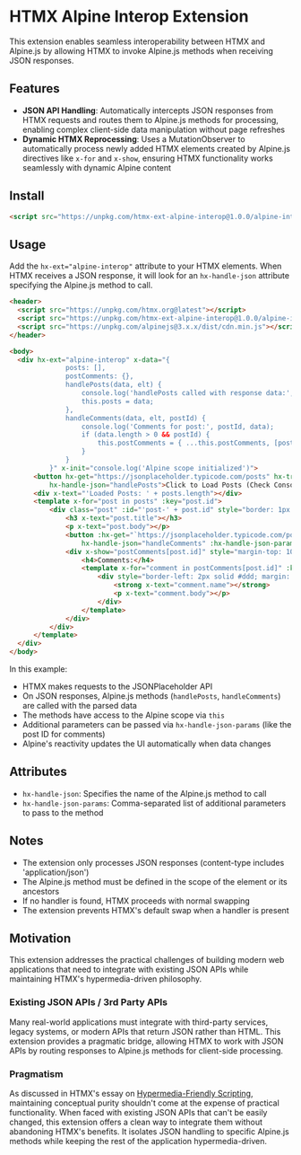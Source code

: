 # HTMX Alpine Interop Extension

This extension enables seamless interoperability between HTMX and Alpine.js by allowing HTMX to invoke Alpine.js methods when receiving JSON responses.

## Features

- **JSON API Handling**: Automatically intercepts JSON responses from HTMX requests and routes them to Alpine.js methods for processing, enabling complex client-side data manipulation without page refreshes
- **Dynamic HTMX Reprocessing**: Uses a MutationObserver to automatically process newly added HTMX elements created by Alpine.js directives like `x-for` and `x-show`, ensuring HTMX functionality works seamlessly with dynamic Alpine content

## Install

```html
<script src="https://unpkg.com/htmx-ext-alpine-interop@1.0.0/alpine-interop.js"></script>
```

## Usage

Add the `hx-ext="alpine-interop"` attribute to your HTMX elements. When HTMX receives a JSON response, it will look for an `hx-handle-json` attribute specifying the Alpine.js method to call.

```html
<header>
  <script src="https://unpkg.com/htmx.org@latest"></script>
  <script src="https://unpkg.com/htmx-ext-alpine-interop@1.0.0/alpine-interop.js"></script>
  <script src="https://unpkg.com/alpinejs@3.x.x/dist/cdn.min.js"></script>
</header>

<body>
  <div hx-ext="alpine-interop" x-data="{
              posts: [],
              postComments: {},
              handlePosts(data, elt) {
                  console.log('handlePosts called with response data:', data);
                  this.posts = data;
              },
              handleComments(data, elt, postId) {
                  console.log('Comments for post:', postId, data);
                  if (data.length > 0 && postId) {
                      this.postComments = { ...this.postComments, [postId]: data };
                  }
              }
          }" x-init="console.log('Alpine scope initialized')">
      <button hx-get="https://jsonplaceholder.typicode.com/posts" hx-trigger="click"
          hx-handle-json="handlePosts">Click to Load Posts (Check Console)</button>
      <div x-text="'Loaded Posts: ' + posts.length"></div>
      <template x-for="post in posts" :key="post.id">
          <div class="post" :id="'post-' + post.id" style="border: 1px solid #ccc; margin: 10px; padding: 10px;">
              <h3 x-text="post.title"></h3>
              <p x-text="post.body"></p>
              <button :hx-get="`https://jsonplaceholder.typicode.com/posts/${post.id}/comments`" hx-trigger="click"
                  hx-handle-json="handleComments" :hx-handle-json-params="post.id">Load Comments</button>
              <div x-show="postComments[post.id]" style="margin-top: 10px;">
                  <h4>Comments:</h4>
                  <template x-for="comment in postComments[post.id]" :key="comment.id">
                      <div style="border-left: 2px solid #ddd; margin: 5px 0; padding-left: 10px;">
                          <strong x-text="comment.name"></strong>
                          <p x-text="comment.body"></p>
                      </div>
                  </template>
              </div>
          </div>
      </template>
  </div>
</body>
```

In this example:
- HTMX makes requests to the JSONPlaceholder API
- On JSON responses, Alpine.js methods (`handlePosts`, `handleComments`) are called with the parsed data
- The methods have access to the Alpine scope via `this`
- Additional parameters can be passed via `hx-handle-json-params` (like the post ID for comments)
- Alpine's reactivity updates the UI automatically when data changes

## Attributes

- `hx-handle-json`: Specifies the name of the Alpine.js method to call
- `hx-handle-json-params`: Comma-separated list of additional parameters to pass to the method

## Notes

- The extension only processes JSON responses (content-type includes 'application/json')
- The Alpine.js method must be defined in the scope of the element or its ancestors
- If no handler is found, HTMX proceeds with normal swapping
- The extension prevents HTMX's default swap when a handler is present

## Motivation

This extension addresses the practical challenges of building modern web applications that need to integrate with existing JSON APIs while maintaining HTMX's hypermedia-driven philosophy.

### Existing JSON APIs / 3rd Party APIs

Many real-world applications must integrate with third-party services, legacy systems, or modern APIs that return JSON rather than HTML. This extension provides a pragmatic bridge, allowing HTMX to work with JSON APIs by routing responses to Alpine.js methods for client-side processing.

### Pragmatism

As discussed in HTMX's essay on [Hypermedia-Friendly Scripting](https://htmx.org/essays/hypermedia-friendly-scripting/), maintaining conceptual purity shouldn't come at the expense of practical functionality. When faced with existing JSON APIs that can't be easily changed, this extension offers a clean way to integrate them without abandoning HTMX's benefits. It isolates JSON handling to specific Alpine.js methods while keeping the rest of the application hypermedia-driven.